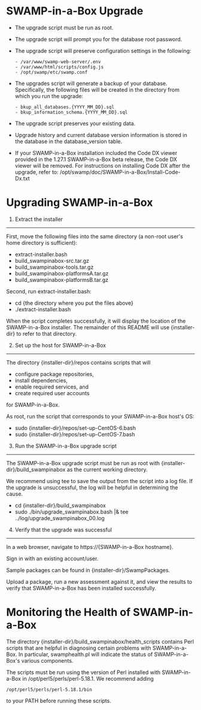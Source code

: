 SWAMP-in-a-Box Upgrade
======================

- The upgrade script must be run as root.

- The upgrade script will prompt you for the database root password.

- The upgrade script will preserve configuration settings in the following:

      - /var/www/swamp-web-server/.env
      - /var/www/html/scripts/config.js
      - /opt/swamp/etc/swamp.conf

- The upgrades script will generate a backup of your database. Specifically,
  the following files will be created in the directory from which you run the
  upgrade:

      - bkup_all_databases.{YYYY_MM_DD}.sql
      - bkup_information_schema.{YYYY_MM_DD}.sql

- The upgrade script preserves your existing data.

- Upgrade history and current database version information is stored in the
  database in the database_version table.

- If your SWAMP-in-a-Box installation included the Code DX viewer provided in
  the 1.27.1 SWAMP-in-a-Box beta release, the Code DX viewer will be removed.
  For instructions on installing Code DX after the upgrade, refer to:
  /opt/swamp/doc/SWAMP-in-a-Box/Install-Code-Dx.txt


Upgrading SWAMP-in-a-Box
=========================

1. Extract the installer
------------------------

First, move the following files into the same directory (a non-root user's
home directory is sufficient):

  - extract-installer.bash
  - build_swampinabox-src.tar.gz
  - build_swampinabox-tools.tar.gz
  - build_swampinabox-platformsA.tar.gz
  - build_swampinabox-platformsB.tar.gz

Second, run extract-installer.bash:

  - cd {the directory where you put the files above}
  - ./extract-installer.bash

When the script completes successfully, it will display the location of the
SWAMP-in-a-Box installer.  The remainder of this README will use
{installer-dir} to refer to that directory.


2. Set up the host for SWAMP-in-a-Box
-------------------------------------

The directory {installer-dir}/repos contains scripts that will

  - configure package repositories,
  - install dependencies,
  - enable required services, and
  - create required user accounts

for SWAMP-in-a-Box.

As root, run the script that corresponds to your SWAMP-in-a-Box host's OS:

  - sudo {installer-dir}/repos/set-up-CentOS-6.bash
  - sudo {installer-dir}/repos/set-up-CentOS-7.bash


3. Run the SWAMP-in-a-Box upgrade script
----------------------------------------

The SWAMP-in-a-Box upgrade script must be run as root with
{installer-dir}/build_swampinabox as the current working directory.

We recommend using tee to save the output from the script into a log file.
If the upgrade is unsuccessful, the log will be helpful in determining the
cause.

  - cd {installer-dir}/build_swampinabox
  - sudo ./bin/upgrade_swampinabox.bash |& tee ../log/upgrade_swampinabox_00.log


4. Verify that the upgrade was successful
------------------------------------------

In a web browser, navigate to https://{SWAMP-in-a-Box hostname}.

Sign in with an existing account/user.

Sample packages can be found in {installer-dir}/SwampPackages.

Upload a package, run a new assessment against it, and view the results
to verify that SWAMP-in-a-Box has been installed successfully.


Monitoring the Health of SWAMP-in-a-Box
=======================================

The directory {installer-dir}/build_swampinabox/health_scripts contains Perl
scripts that are helpful in diagnosing certain problems with SWAMP-in-a-Box.
In particular, swamphealth.pl will indicate the status of SWAMP-in-a-Box's
various components.

The scripts must be run using the version of Perl installed with
SWAMP-in-a-Box in /opt/perl5/perls/perl-5.18.1. We recommend adding

    /opt/perl5/perls/perl-5.18.1/bin

to your PATH before running these scripts.
